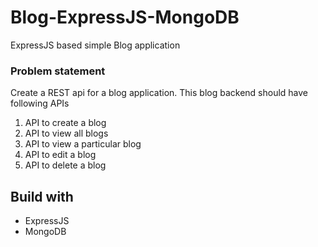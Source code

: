 # Blog-ExpressJS-MongoDB
ExpressJS based simple Blog application

### Problem statement

Create a REST api for a blog application. This blog backend should have following APIs

1. API to create a blog
2. API to view all blogs
3. API to view a particular blog
4. API to edit a blog
5. API to delete a blog 

## Build with
* ExpressJS
* MongoDB
